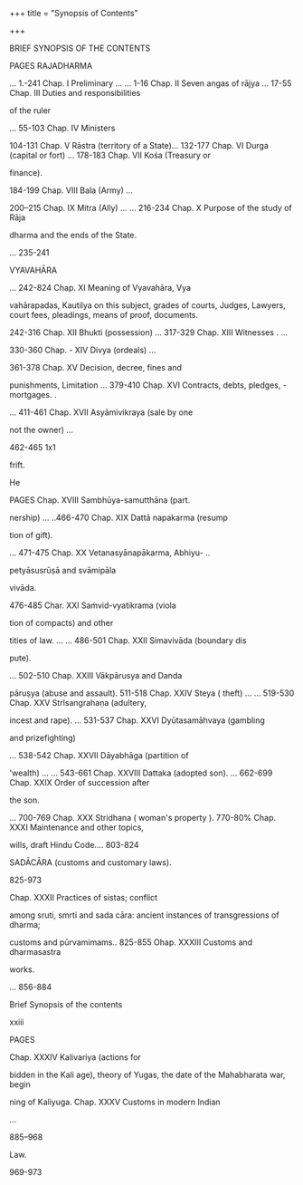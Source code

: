 +++
title = "Synopsis of Contents"

+++

BRIEF SYNOPSIS OF THE CONTENTS 

PAGES RAJADHARMA 

... 1.-241 Chap. I Preliminary ... ... 1-16 Chap. II Seven angas of rājya ... 17-55 Chap. III Duties and responsibilities 

of the ruler 

... 55-103 Chap. IV Ministers 

104-131 Chap. V Rāstra (territory of a State)... 132-177 Chap. VI Durga (capital or fort) ... 178-183 Chap. VII Kośa (Treasury or 

finance). 

184-199 Chap. VIII Bala (Army) ... 

200–215 Chap. IX Mitra (Ally) ... ... 216-234 Chap. X Purpose of the study of Rāja 

dharma and the ends of the State. 

... 235-241 

VYAVAHĀRA 

... 242-824 Chap. XI Meaning of Vyavahāra, Vya 

vahārapadas, Kautilya on this subject, grades of courts, Judges, Lawyers, court fees, pleadings, means of proof, documents. 

242-316 Chap. XII Bhukti (possession) ... 317-329 Chap. XIII Witnesses . ... 

330-360 Chap. - XIV Divya (ordeals) ... 

361-378 Chap. XV Decision, decree, fines and 

punishments, Limitation ... 379-410 Chap. XVI Contracts, debts, pledges, - mortgages. . 

... 411-461 Chap. XVII Asyāmivikraya (sale by one 

not the owner) ... 

462-465 1x1 



frift. 

He 

PAGES Chap. XVIII Sambhūya-samutthāna (part. 

nership) ... ..466-470 Chap. XIX Dattā napakarma (resump 

tion of gift). 

... 471-475 Chap. XX Vetanasyānapākarma, Abhiyu- .. 

petyāsusrūṣā and svāmipāla 

vivāda. 

476-485 Char. XXl Saṁvid-vyatikrama (viola 

tion of compacts) and other 

tities of law. ... ... 486-501 Chap. XXII Simavivāda (boundary dis 

pute). 

... 502-510 Chap. XXIII Vākpārusya and Danda 

pāruṣya (abuse and assault). 511-518 Chap. XXIV Steya ( theft) ... ... 519-530 Chap. XXV Strlsangrahaṇa (adultery, 

incest and rape). ... 531-537 Chap. XXVI Dyūtasamāhvaya (gambling 

and prizefighting) 

... 538-542 Chap. XXVII Dāyabhāga (partition of 

'wealth) ... ... 543-661 Chap. XXVIII Dattaka (adopted son). ... 662-699 Chap. XXIX Order of succession after 

the son. 

... 700-769 Chap. XXX Stridhana ( woman's property ). 770-80% Chap. XXXI Maintenance and other topics, 

wills, draft Hindu Code.... 803-824 

SADĀCĀRA (customs and customary laws). 

825-973 

Chap. XXXII Practices of sistas; conflict 

among sruti, smrti and sada cāra: ancient instances of transgressions of dharma; 

customs and pūrvamimams.. 825-855 Ohap. XXXIII Customs and dharmasastra 

works. 

... 856-884 

Brief Synopsis of the contents 

xxiii 

PAGES 

Chap. XXXIV Kalivariya (actions for 

bidden in the Kali age), theory of Yugas, the date of the Mahabharata war, begin 

ning of Kaliyuga. Chap. XXXV Customs in modern Indian 

... 

885–968 

Law. 

969-973 
